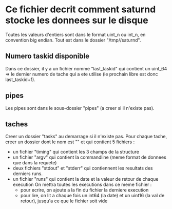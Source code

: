 # Ce fichier decrit comment saturnd stocke les donnees sur le disque

Toutes les valeurs d'entiers sont dans le format uint_n ou int_n, en convention big endian.
Tout est dans le dossier "/tmp/<USERNAME>/saturnd".

## Numero taskid disponible
Dans ce dossier, il y a un fichier nomme "last_taskid" qui contient un
uint_64 => le dernier numero de tache qui a ete utilise (le prochain libre 
est donc last_taskid+1).

## pipes
Les pipes sont dans le sous-dossier "pipes" (a creer si il n'existe pas).

## taches
Creer un dossier "tasks" au demarrage si il n'existe pas.
Pour chaque tache, creer un dossier dont le nom est "<TASKID>" et qui contient 5 fichiers :
- un fichier "timing" qui contient les 3 champs de la structure
- un fichier "argv" qui contient la commandline (meme format de donnees que dans la requete)
- deux fichiers "stdout" et "stderr" qui contiennent les resultats des derniers runs.
- un fichier "runs" qui contient la date et la valeur de retour de chaque execution
  On mettra toutes les executions dans ce meme fichier :
  - pour ecrire, on ajoute a la fin du fichier la derniere execution
  - pour lire, on lit a chaque fois un int64 (la date) et un uint16 (la val de retour),
    jusqu'a ce que le fichier soit vide


